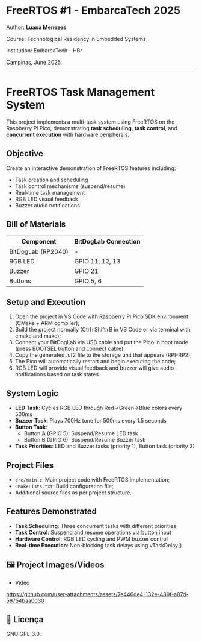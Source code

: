 
# FreeRTOS #1 - EmbarcaTech 2025

Author: **Luana Menezes**

Course: Technological Residency in Embedded Systems

Institution: EmbarcaTech - HBr

Campinas, June 2025

---

# FreeRTOS Task Management System

This project implements a multi-task system using FreeRTOS on the Raspberry Pi Pico, demonstrating **task scheduling**, **task control**, and **concurrent execution** with hardware peripherals.

## Objective

Create an interactive demonstration of FreeRTOS features including:

- Task creation and scheduling
- Task control mechanisms (suspend/resume)
- Real-time task management
- RGB LED visual feedback
- Buzzer audio notifications

## Bill of Materials

| Component             | BitDogLab Connection      |
|-----------------------|---------------------------|
| BitDogLab (RP2040)    | -                         |
| RGB LED               | GPIO 11, 12, 13           |
| Buzzer                | GPIO 21                   |
| Buttons               | GPIO 5, 6                 |

## Setup and Execution

1. Open the project in VS Code with Raspberry Pi Pico SDK environment (CMake + ARM compiler);
2. Build the project normally (Ctrl+Shift+B in VS Code or via terminal with cmake and make);
3. Connect your BitDogLab via USB cable and put the Pico in boot mode (press BOOTSEL button and connect cable);
4. Copy the generated .uf2 file to the storage unit that appears (RPI-RP2);
5. The Pico will automatically restart and begin executing the code;
6. RGB LED will provide visual feedback and buzzer will give audio notifications based on task states.

## System Logic

- **LED Task**: Cycles RGB LED through Red→Green→Blue colors every 500ms
- **Buzzer Task**: Plays 700Hz tone for 500ms every 1.5 seconds  
- **Button Task**: 
  - Button A (GPIO 5): Suspend/Resume LED task
  - Button B (GPIO 6): Suspend/Resume Buzzer task
- **Task Priorities**: LED and Buzzer tasks (priority 1), Button task (priority 2)

## Project Files

- `src/main.c`: Main project code with FreeRTOS implementation;
- `CMakeLists.txt`: Build configuration file;
- Additional source files as per project structure.

## Features Demonstrated

- **Task Scheduling**: Three concurrent tasks with different priorities
- **Task Control**: Suspend and resume operations via button input
- **Hardware Control**: RGB LED cycling and PWM buzzer control
- **Real-time Execution**: Non-blocking task delays using vTaskDelay()

## 🖼️ Project Images/Videos

- Video
  
https://github.com/user-attachments/assets/7e446de4-132e-489f-a87d-59754baa0d30

## 📜 Licença
GNU GPL-3.0.
